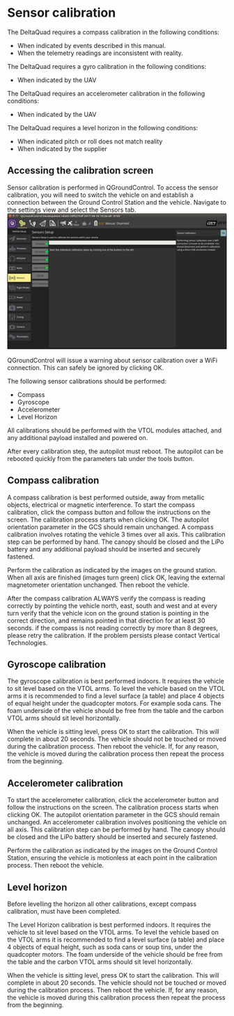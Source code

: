 # Sensor calibration

The DeltaQuad requires a compass calibration in the following conditions:

* When indicated by events described in this manual.
* When the telemetry readings are inconsistent with reality.

The DeltaQuad requires a gyro calibration in the following conditions:

* When indicated by the UAV

The DeltaQuad requires an accelerometer calibration in the following conditions:

* When indicated by the UAV

The DeltaQuad requires a level horizon in the following conditions:

* When indicated pitch or roll does not match reality
* When indicated by the supplier

## Accessing the calibration screen

Sensor calibration is performed in QGroundControl. To access the sensor calibration, you will need to switch the vehicle on and establish a connection between the Ground Control Station and the vehicle. Navigate to the settings view and select the Sensors tab.![](<../assets/Sensor calib.jpg>)

QGroundControl will issue a warning about sensor calibration over a WiFi connection. This can safely be ignored by clicking OK.

The following sensor calibrations should be performed:

* Compass
* Gyroscope
* Accelerometer
* Level Horizon

All calibrations should be performed with the VTOL modules attached, and any additional payload installed and powered on.&#x20;

After every calibration step, the autopilot must reboot. The autopilot can be rebooted quickly from the parameters tab under the tools button.

## Compass calibration

A compass calibration is best performed outside, away from metallic objects, electrical or magnetic interference. To start the compass calibration, click the compass button and follow the instructions on the screen. The calibration process starts when clicking OK. The autopilot orientation parameter in the GCS should remain unchanged. A compass calibration involves rotating the vehicle 3 times over all axis. This calibration step can be performed by hand. The canopy should be closed and the LiPo battery and any additional payload should be inserted and securely fastened.

Perform the calibration as indicated by the images on the ground station. When all axis are finished (images turn green) click OK, leaving the external magnetometer orientation unchanged. Then reboot the vehicle.

After the compass calibration ALWAYS verify the compass is reading correctly by pointing the vehicle north, east, south and west and at every turn verify that the vehicle icon on the ground station is pointing in the correct direction, and remains pointed in that direction for at least 30 seconds. if the compass is not reading correctly by more than 8 degrees, please retry the calibration. If the problem persists please contact Vertical Technologies.

## Gyroscope calibration

The gyroscope calibration is best performed indoors. It requires the vehicle to sit level based on the VTOL arms. To level the vehicle based on the VTOL arms it is recommended to find a level surface (a table) and place 4 objects of equal height under the quadcopter motors. For example soda cans. The foam underside of the vehicle should be free from the table and the carbon VTOL arms should sit level horizontally.

When the vehicle is sitting level, press OK to start the calibration. This will complete in about 20 seconds. The vehicle should not be touched or moved during the calibration process. Then reboot the vehicle. If, for any reason, the vehicle is moved during the calibration process then repeat the process from the beginning.

## Accelerometer calibration

To start the accelerometer calibration, click the accelerometer button and follow the instructions on the screen. The calibration process starts when clicking OK. The autopilot orientation parameter in the GCS should remain unchanged. An accelerometer calibration involves positioning the vehicle on all axis. This calibration step can be performed by hand. The canopy should be closed and the LiPo battery should be inserted and securely fastened.

Perform the calibration as indicated by the images on the Ground Control Station, ensuring the vehicle is motionless at each point in the calibration process. Then reboot the vehicle.

## Level horizon

Before levelling the horizon all other calibrations, except compass calibration, must have been completed.

The Level Horizon calibration is best performed indoors. It requires the vehicle to sit level based on the VTOL arms. To level the vehicle based on the VTOL arms it is recommended to find a level surface (a table) and place 4 objects of equal height, such as soda cans or soup tins, under the quadcopter motors. The foam underside of the vehicle should be free from the table and the carbon VTOL arms should sit level horizontally.

When the vehicle is sitting level, press OK to start the calibration. This will complete in about 20 seconds. The vehicle should not be touched or moved during the calibration process. Then reboot the vehicle. If, for any reason, the vehicle is moved during this calibration process then repeat the process from the beginning.
